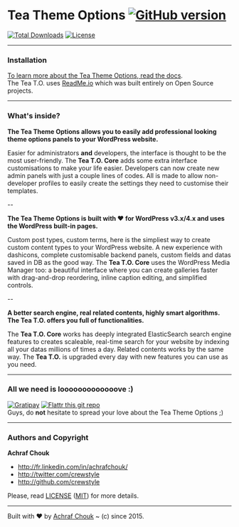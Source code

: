 # Tea Theme Options [![GitHub version](https://badge.fury.io/gh/crewstyle%2FTeaThemeOptions.svg)](https://packagist.org/packages/crewstyle/tea-theme-options)


[![Total Downloads](https://poser.pugx.org/crewstyle/tea-theme-options/downloads.svg)](https://packagist.org/packages/crewstyle/tea-theme-options) [![License](https://poser.pugx.org/crewstyle/tea-theme-options/license.svg)](https://github.com/crewstyle/TeaThemeOptions/blob/master/LICENSE)

---

### Installation

[To learn more about the Tea Theme Options, read the docs](http://tea-theme-options.readme.io/).  
The Tea T.O. uses [ReadMe.io](https://readme.io) which was built entirely on Open Source projects.

---

### What's inside?

**The Tea Theme Options allows you to easily add professional looking theme options panels to your WordPress website.**

Easier for administrators **and** developers, the interface is thought to be the most user-friendly. The **Tea T.O. Core** adds some extra interface customisations to make your life easier. Developers can now create new admin panels with just a couple lines of codes. All is made to allow non-developer profiles to easily create the settings they need to customise their templates.

--

**The Tea Theme Options is built with ♥ for WordPress v3.x/4.x and uses the WordPress built-in pages.**

Custom post types, custom terms, here is the simpliest way to create custom content types to your WordPress website. A new experience with dashicons, complete customisable backend panels, custom fields and datas saved in DB as the good way. The **Tea T.O. Core** uses the WordPress Media Manager too: a beautiful interface where you can create galleries faster with drag-and-drop reordering, inline caption editing, and simplified controls.

--

**A better search engine, real related contents, highly smart algorithms. The Tea T.O. offers you full of functionalities.**

The **Tea T.O. Core** works has deeply integrated ElasticSearch search engine features to creates scaleable, real-time search for your website by indexing all your datas millions of times a day. Related contents works by the same way. The **Tea T.O.** is upgraded every day with new features you can use as you need.

---

### All we need is looooooooooooove :)

[![Gratipay](https://img.shields.io/gratipay/crewstyle.svg?style=flat)](https://www.gittip.com/crewstyle/) 
[![Flattr this git repo](http://api.flattr.com/button/flattr-badge-large.png)](https://flattr.com/submit/auto?user_id=crewstyle&url=https://github.com/crewstyle/TeaThemeOptions&title=TeaThemeOptions&language=&tags=github&category=software)  
Guys, do **not** hesitate to spread your love about the Tea Theme Options ;)

---

### Authors and Copyright

**Achraf Chouk**

+ http://fr.linkedin.com/in/achrafchouk/
+ http://twitter.com/crewstyle
+ http://github.com/crewstyle

Please, read [LICENSE](https://github.com/crewstyle/TeaThemeOptions/blob/master/LICENSE "LICENSE") ([MIT](http://opensource.org/licenses/MIT "MIT")) for more details.

---

Built with ♥ by [Achraf Chouk](http://github.com/crewstyle "Achraf Chouk") ~ (c) since 2015.
